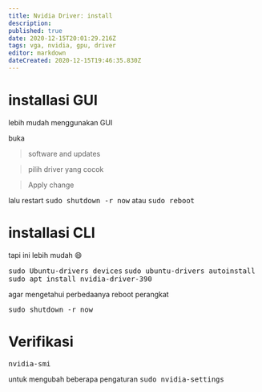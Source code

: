 ```yaml
---
title: Nvidia Driver: install
description: 
published: true
date: 2020-12-15T20:01:29.216Z
tags: vga, nvidia, gpu, driver
editor: markdown
dateCreated: 2020-12-15T19:46:35.830Z
---
```


# installasi GUI
lebih mudah menggunakan GUI

buka

> software and updates

> pilih driver yang cocok


> Apply change




lalu restart
<kbd>sudo shutdown -r now</kbd>
atau
<kbd>sudo reboot</kbd>

# installasi CLI
tapi ini lebih mudah :smile:

<kbd>sudo Ubuntu-drivers devices</kbd>
<kbd>sudo ubuntu-drivers autoinstall</kbd>
<kbd>sudo apt install nvidia-driver-390</kbd>

agar mengetahui perbedaanya reboot perangkat

<kbd>sudo shutdown -r now</kbd>

# Verifikasi
<kbd>nvidia-smi</kbd>

untuk mengubah beberapa pengaturan
<kbd>sudo nvidia-settings</kbd>